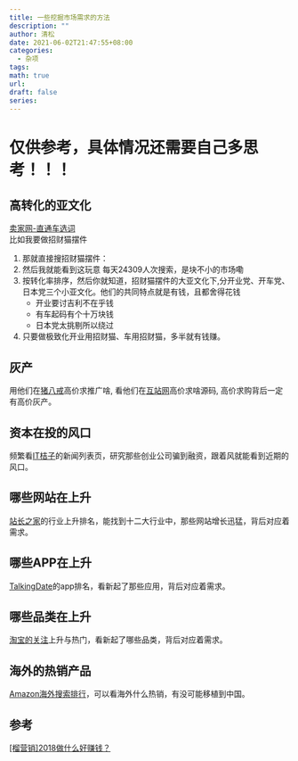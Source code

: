 ```yaml
---
title: 一些挖掘市场需求的方法
description: ""
author: 清松
date: 2021-06-02T21:47:55+08:00
categories:
  - 杂项
tags: 
math: true
url: 
draft: false
series:
---
```

# 仅供参考，具体情况还需要自己多思考！！！

## 高转化的亚文化
[卖家网-直通车选词](http://www.taosj.com/tool/ztc.htm#wordPrecise)  
比如我要做招财猫摆件  
1. 那就直接搜招财猫摆件：  
2. 然后我就能看到这玩意 每天24309人次搜索，是块不小的市场嘞 
3. 按转化率排序，然后你就知道，招财猫摆件的大亚文化下,分开业党、开车党、日本党三个小亚文化。他们的共同特点就是有钱，且都舍得花钱  
	- 开业要讨吉利不在乎钱  
	- 有车起码有个十万块钱  
	- 日本党太挑剔所以绕过  
4. 只要做极致化开业用招财猫、车用招财猫，多半就有钱赚。
 
## 灰产
用他们在[猪八戒](http://task.zbj.com/xuqiu)高价求推广啥, 看他们在[互站网](https://demand.huzhan.com/code)高价求啥源码, 高价求购背后一定有高价灰产。

## 资本在投的风口
频繁看[IT桔子](https://www.itjuzi.com/dailynews)的新闻列表页，研究那些创业公司骗到融资，跟着风就能看到近期的风口。

## 哪些网站在上升
[站长之家](http://top.chinaz.com/hangyetop/index.html)的行业上升排名，能找到十二大行业中，那些网站增长迅猛，背后对应着需求。

## 哪些APP在上升
[TalkingDate](http://mi.talkingdata.com/appstore-rank.html)的app排名，看新起了那些应用，背后对应着需求。

## 哪些品类在上升
[淘宝的关注](https://top.taobao.com/index.php)上升与热门，看新起了哪些品类，背后对应着需求。

## 海外的热销产品
[Amazon海外搜索排行](http://amz.moojing.com/dashboard)，可以看海外什么热销，有没可能移植到中国。

## 参考
[[榴营销]2018做什么好赚钱？](https://www.t66y.com/htm_data/7/1712/2866695.html)

